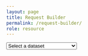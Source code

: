 ```yaml
---
layout: page
title: Request Builder
permalink: /request-builder/
role: resource
---
```


<select size="1" id="Dataset" title="" name="Dataset">
    <option value="">Select a dataset</option>
    <option value="00-sf3">2000 Census (SF3)</option>
    <option value="11-acs5">2011 ACS 5 Year Estimates</option>
    <option value="16-acs5">2016 ACS 5 Year Estimates</option>
</select>

<div class="first-level-container">
    <div class="00-sf3" style="display: none;">
        <select class="second-level-select">
            <option value="">Select a subject</option>
            <option value="basic-ore-1">Basic Ore Miner - Level 1</option>
            <option value="basic-ore-2">Basic Ore Miner - Level 2</option>
        </select>
    </div>
    <div class="11-acs5" style="display: none;">
        <select class="second-level-select">
            <option value="">Select a subject</option>
            <option value="omber-miner-1">Omber Miner - Level 1</option>
            <option value="omber-miner-2">Omber Miner - Level 2</option>
        </select>
    </div>
    <div class="16-acs5" style="display: none;">
        <select class="second-level-select">
            <option value="">Select a category</option>
            <option value="Social">Social Characteristics</option>
            <option value="Economic">Economic Characteristics</option>
            <option value="Housing">Housing Characteristics</option>
            <option value="Estimates">Demographic and Housing Estimated</option>
        </select>
    </div>
</div>

<div class="second-level-container">
    <div class="Social" style="display: none;">
        <select class="third-level-select">
            <option value="">Select a subject</option>
            <option value="HOUSEHOLDSBYTYPE">HOUSEHOLDS BY TYPE</option>
            <option value="RELATIONSHIP">RELATIONSHIP</option>
            <option value="MARITAL STATUS">MARITAL STATUS</option>
            <option value="FERTILITY">FERTILITY</option>
            <option value="GRANDPARENTS">GRANDPARENTS</option>
            <option value="SCHOOL ENROLLMENT">SCHOOL ENROLLMENT</option>
            <option value="EDUCATIONAL ATTAINMENT">EDUCATIONAL ATTAINMENT</option>
            <option value="VETERAN STATUS">VETERAN STATUS</option>
            <option value="DISABILITY STATUS OF THE CIVILIAN NONINSTITUTIONALIZED POPULATION">DISABILITY STATUS OF THE CIVILIAN NONINSTITUTIONALIZED POPULATION</option>
            <option value="RESIDENCE 1 YEAR AGO">RESIDENCE 1 YEAR AGO</option>
            <option value="PLACE OF BIRTH">PLACE OF BIRTH</option>
            <option value="U.S. CITIZENSHIP STATUS">U.S. CITIZENSHIP STATUS</option>
            <option value="YEAR OF ENTRY">YEAR OF ENTRY</option>
            <option value="WORLD REGION OF BIRTH OF FOREIGN BORN">WORLD REGION OF BIRTH OF FOREIGN BORN</option>
            <option value="LANGUAGE SPOKEN AT HOME">LANGUAGE SPOKEN AT HOME</option>
            <option value="ANCESTRY">ANCESTRY</option>
            <option value="COMPUTERS AND INTERNET USE">COMPUTERS AND INTERNET USE</option>
        </select>
    </div>
    <div class="Economic" style="display: none;">
        <select class="third-level-select">
            <option value="">Select a subject</option>
            <option value="S1810">Disability Characteristics</option>
            <option value="S1903">Median Income in the Past 12 Months</option>
        </select>
    </div>
    <div class="Housing" style="display: none;">
        <select class="third-level-select">
            <option value="">Select a subject</option>
            <option value="S1810">Disability Characteristics</option>
            <option value="S1903">Median Income in the Past 12 Months</option>
        </select>
    </div>
    <div class="Estimates" style="display: none;">
        <select class="third-level-select">
            <option value="">Select a subject</option>
            <option value="S1810">Disability Characteristics</option>
            <option value="S1903">Median Income in the Past 12 Months</option>
        </select>
    </div>
</div>
<div class="third-level-container">
    <div class="HOUSEHOLDSBYTYPE" style="display:none;">
		<button id="clickMe" value="https://api.census.gov/data/2016/acs/acs5/profile?get=DP02_0015E,DP02_0014E,DP02_0016E,DP02_0011E,DP02_0010E,DP02_0013E,DP02_0012E,DP02_0005E,DP02_0004E,DP02_0003E,DP02_0002E,DP02_0001E,DP02_0009E,DP02_0008E,DP02_0007E,DP02_0006E&for=tract:*&in=state:47&in=county:065">Get Data</button>
	</div>
    <div class="RELATIONSHIP" style="display:none;">
		<button id="clickMe" value="https://api.census.gov/data/2016/acs/acs5/profile?get=DP02_0017E,DP02_0019E,DP02_0018E,DP02_0020E,DP02_0021E,DP02_0023E,DP02_0022E&for=tract:*&in=state:47&in=county:065">Get Data</button>
	</div>
    <div class="MARITAL STATUS" style="display:none;">
		<button id="clickMe" value="https://api.census.gov/data/2016/acs/acs5/profile?get=DP02_0035E,DP02_0034E,DP02_0025E,DP02_0024E,DP02_0029E,DP02_0028E,DP02_0027E,DP02_0026E,DP02_0032E,DP02_0033E,DP02_0030E,DP02_0031E&for=tract:*&in=state:47&in=county:065">Get Data</button>
	</div>
    <div class="FERTILITY" style="display:none;">
		<button id="clickMe" value="https://api.census.gov/data/2016/acs/acs5/profile?get=DP02_0037E,DP02_0036E,DP02_0039E,DP02_0038E,DP02_0040E,DP02_0041E,DP02_0042E&for=tract:*&in=state:47&in=county:065">Get Data</button>
	</div>
    <div class="GRANDPARENTS" style="display:none;">
		<button id="clickMe" value="https://api.census.gov/data/2016/acs/acs5/profile?get=DP02_0051E,DP02_0050E,DP02_0046E,DP02_0047E,DP02_0048E,DP02_0049E,DP02_0043E,DP02_0044E,DP02_0045E&for=tract:*&in=state:47&in=county:065">Get Data</button>
	</div>
    <div class="SCHOOL ENROLLMENT" style="display:none;">
		<button id="clickMe" value="https://api.census.gov/data/2016/acs/acs5/profile?get=DP02_0055E,DP02_0054E,DP02_0057E,DP02_0056E,DP02_0053E,DP02_0052E&for=tract:*&in=state:47&in=county:065">Get Data</button>
	</div>
    <div class="EDUCATIONAL ATTAINMENT" style="display:none;">
		<button id="clickMe" value="https://api.census.gov/data/2016/acs/acs5/profile?get=DP02_0067E,DP02_0066E,DP02_0065E,DP02_0064E,DP02_0063E,DP02_0062E,DP02_0061E,DP02_0060E,DP02_0058E,DP02_0059E&for=tract:*&in=state:47&in=county:065">Get Data</button>
	</div>
    <div class="VETERAN STATUS" style="display:none;">
		<button id="clickMe" value="https://api.census.gov/data/2016/acs/acs5/profile?get=DP02_0069E,DP02_0068E&for=tract:*&in=state:47&in=county:065">Get Data</button>
	</div>
    <div class="DISABILITY STATUS OF THE CIVILIAN NONINSTITUTIONALIZED POPULATION" style="display:none;">
		<button id="clickMe" value="https://api.census.gov/data/2016/acs/acs5/profile?get=DP02_0075E,DP02_0074E,DP02_0077E,DP02_0076E,DP02_0071E,DP02_0070E,DP02_0073E,DP02_0072E&for=tract:*&in=state:47&in=county:065">Get Data</button>
	</div>
    <div class="RESIDENCE 1 YEAR AGO" style="display:none;">
		<button id="clickMe" value="https://api.census.gov/data/2016/acs/acs5/profile?get=DP02_0081E,DP02_0080E,DP02_0085E,DP02_0084E,DP02_0083E,DP02_0082E,DP02_0079E,DP02_0078E&for=tract:*&in=state:47&in=county:065">Get Data</button>
	</div>
    <div class="PLACE OF BIRTH" style="display:none;">
		<button id="clickMe" value="https://api.census.gov/data/2016/acs/acs5/profile?get=DP02_0089E,DP02_0088E,DP02_0087E,DP02_0086E,DP02_0090E,DP02_0091E,DP02_0092E&for=tract:*&in=state:47&in=county:065">Get Data</button>
	</div>
    <div class="U.S. CITIZENSHIP STATUS" style="display:none;">
        <button id="clickMe" value="https://api.census.gov/data/2016/acs/acs5/profile?get=DP02_0094E,DP02_0095E,DP02_0093E&for=tract:*&in=state:47&in=county:065">Get Data</button>
	</div>
    <div class="YEAR OF ENTRY" style="display:none;">
		<button id="clickMe" value="https://api.census.gov/data/2016/acs/acs5/profile?get=DP02_0100E,DP02_0101E,DP02_0102E,DP02_0096E,DP02_0097E,DP02_0098E,DP02_0099E&for=tract:*&in=state:47&in=county:065">Get Data</button>
	</div>
    <div class="WORLD REGION OF BIRTH OF FOREIGN BORN" style="display:none;">
		<button id="clickMe" value="https://api.census.gov/data/2016/acs/acs5/profile?get=DP02_0107E,DP02_0108E,DP02_0109E,DP02_0103E,DP02_0104E,DP02_0105E,DP02_0106E&for=tract:*&in=state:47&in=county:065">Get Data</button>
	</div>
    <div class="LANGUAGE SPOKEN AT HOME" style="display:none;">
        <button id="clickMe" value="https://api.census.gov/data/2016/acs/acs5/profile?get=DP02_0120E,DP02_0121E,DP02_0110E,DP02_0113E,DP02_0114E,DP02_0111E,DP02_0112E,DP02_0117E,DP02_0118E,DP02_0115E,DP02_0116E,DP02_0119E&for=tract:*&in=state:47&in=county:065">Get Data</button>
	</div>
    <div class="ANCESTRY" style="display:none;">
		<button id="clickMe" value="https://api.census.gov/data/2016/acs/acs5/profile?get=DP02_0122E,DP02_0123E,DP02_0124E,DP02_0125E,DP02_0126E,DP02_0127E,DP02_0128E,DP02_0129E,DP02_0130E,DP02_0148E,DP02_0147E,DP02_0149E,DP02_0144E,DP02_0143E,DP02_0146E,DP02_0145E,DP02_0139E,DP02_0138E,DP02_0137E,DP02_0136E,DP02_0135E,DP02_0134E,DP02_0133E,DP02_0132E,DP02_0131E,DP02_0141E,DP02_0142E,DP02_0140E&for=tract:*&in=state:47&in=county:065">Get Data</button>
	</div>
    <div class="COMPUTERS AND INTERNET USE" style="display:none;">
		<button id="clickMe" value="https://api.census.gov/data/2016/acs/acs5/profile?get=DP02_0151E,DP02_0152E,DP02_0150E&for=tract:*&in=state:47&in=county:065">Get Data</button>
	</div>
</div>

<script src="https://code.jquery.com/jquery-3.3.1.slim.min.js" integrity="sha384-q8i/X+965DzO0rT7abK41JStQIAqVgRVzpbzo5smXKp4YfRvH+8abtTE1Pi6jizo" crossorigin="anonymous"></script>
<script src="../request-builder.js"></script>